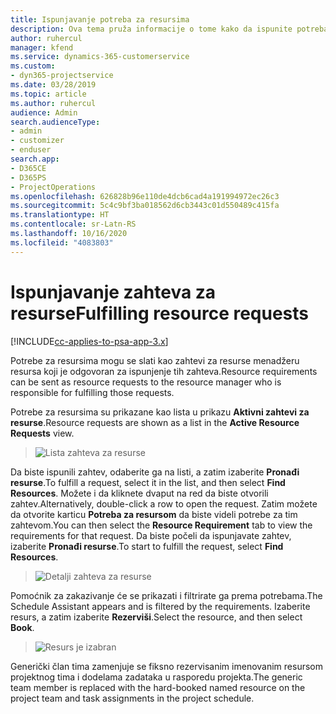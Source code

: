 ```yaml
---
title: Ispunjavanje potreba za resursima
description: Ova tema pruža informacije o tome kako da ispunite potreba za resursima.
author: ruhercul
manager: kfend
ms.service: dynamics-365-customerservice
ms.custom:
- dyn365-projectservice
ms.date: 03/28/2019
ms.topic: article
ms.author: ruhercul
audience: Admin
search.audienceType:
- admin
- customizer
- enduser
search.app:
- D365CE
- D365PS
- ProjectOperations
ms.openlocfilehash: 626828b96e110de4dcb6cad4a191994972ec26c3
ms.sourcegitcommit: 5c4c9bf3ba018562d6cb3443c01d550489c415fa
ms.translationtype: HT
ms.contentlocale: sr-Latn-RS
ms.lasthandoff: 10/16/2020
ms.locfileid: "4083803"
---
```

# <a name="fulfilling-resource-requests"></a><span data-ttu-id="5f2c4-103">Ispunjavanje zahteva za resurse</span><span class="sxs-lookup"><span data-stu-id="5f2c4-103">Fulfilling resource requests</span></span>

[!INCLUDE[cc-applies-to-psa-app-3.x](../includes/cc-applies-to-psa-app-3x.md)]

<span data-ttu-id="5f2c4-104">Potrebe za resursima mogu se slati kao zahtevi za resurse menadžeru resursa koji je odgovoran za ispunjenje tih zahteva.</span><span class="sxs-lookup"><span data-stu-id="5f2c4-104">Resource requirements can be sent as resource requests to the resource manager who is responsible for fulfilling those requests.</span></span>

<span data-ttu-id="5f2c4-105">Potrebe za resursima su prikazane kao lista u prikazu **Aktivni zahtevi za resurse**.</span><span class="sxs-lookup"><span data-stu-id="5f2c4-105">Resource requests are shown as a list in the **Active Resource Requests** view.</span></span>

> ![Lista zahteva za resurse](media/Resource-Management-image59.png)

<span data-ttu-id="5f2c4-107">Da biste ispunili zahtev, odaberite ga na listi, a zatim izaberite **Pronađi resurse**.</span><span class="sxs-lookup"><span data-stu-id="5f2c4-107">To fulfill a request, select it in the list, and then select **Find Resources**.</span></span> <span data-ttu-id="5f2c4-108">Možete i da kliknete dvaput na red da biste otvorili zahtev.</span><span class="sxs-lookup"><span data-stu-id="5f2c4-108">Alternatively, double-click a row to open the request.</span></span> <span data-ttu-id="5f2c4-109">Zatim možete da otvorite karticu **Potreba za resursom** da biste videli potrebe za tim zahtevom.</span><span class="sxs-lookup"><span data-stu-id="5f2c4-109">You can then select the **Resource Requirement** tab to view the requirements for that request.</span></span> <span data-ttu-id="5f2c4-110">Da biste počeli da ispunjavate zahtev, izaberite **Pronađi resurse**.</span><span class="sxs-lookup"><span data-stu-id="5f2c4-110">To start to fulfill the request, select **Find Resources**.</span></span>

> ![Detalji zahteva za resurse](media/Resource-Management-image60.png)

<span data-ttu-id="5f2c4-112">Pomoćnik za zakazivanje će se prikazati i filtrirate ga prema potrebama.</span><span class="sxs-lookup"><span data-stu-id="5f2c4-112">The Schedule Assistant appears and is filtered by the requirements.</span></span> <span data-ttu-id="5f2c4-113">Izaberite resurs, a zatim izaberite **Rezerviši**.</span><span class="sxs-lookup"><span data-stu-id="5f2c4-113">Select the resource, and then select **Book**.</span></span>

> ![Resurs je izabran](media/Resource-Management-image61.png)

<span data-ttu-id="5f2c4-115">Generički član tima zamenjuje se fiksno rezervisanim imenovanim resursom projektnog tima i dodelama zadataka u rasporedu projekta.</span><span class="sxs-lookup"><span data-stu-id="5f2c4-115">The generic team member is replaced with the hard-booked named resource on the project team and task assignments in the project schedule.</span></span>
